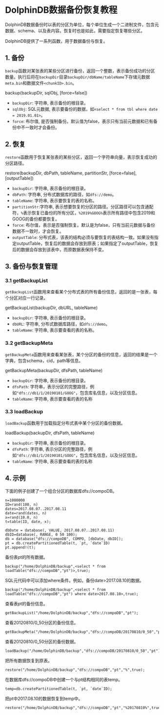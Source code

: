# DolphinDB数据备份恢复教程

DolphinDB数据备份时以表的分区为单位，每个单位生成一个二进制文件，包含元数据、schema、以及表内容。恢复时也是如此，需要指定恢复哪些分区。

DolphinDB提供了一系列函数，用于数据备份与恢复。

## 1. 备份

`backup`函数对某张表的某些分区进行备份，返回一个整数，表示备份成功的分区数量。执行后将在`backupDir`目录`backupDir/dbName/tableName`下存储元数据`meta.bin`和数据文件`<chunkID>.bin`。

backup(backupDir, sqlObj, [force=false])

- `backupDir`: 字符串, 表示备份的根目录。
- `sqlObj`: SQL元数据, 表示要备份的数据，如`<select * from tbl where date = 2019.01.01>`。
- `force`: 布尔值, 是否强制备份。默认值为false，表示只有当前元数据和已有备份中不一致时才会备份。

## 2. 恢复

`restore`函数用于恢复某张表的某些分区，返回一个字符串向量，表示恢复成功的分区路径。

restore(backupDir, dbPath, tableName, partitionStr, [force=false], [outputTable])

- `backupDir`: 字符串, 表示备份的根目录。
- `dbPath`: 字符串, 分布式数据库的路径，如`dfs://demo`。
- `tableName`: 字符串, 表示要恢复的表的名称。
- `partitionStr`:字符串, 表示想要恢复的分区的路径。分区路径可以包含通配符，`%`表示恢复已备份的所有分区，`%2019%GOOG%`表示所有路径中包含2019和GOOG的备份都要恢复。
- `force`: 布尔值，表示是否强制恢复。默认是为false，只有当前元数据与备份数据不一致时，才会恢复。
- `outputTable`: 分布式表，该表的结构必须与要恢复的表结构一致。如果没有指定outputTable，恢复后的数据会存放到原表；如果指定了outputTable，恢复后的数据会存放到该表中，而原数据表保持不变。

## 3. 备份与恢复管理

### 3.1 getBackupList

`getBackupList`函数用来查看某个分布式表的所有备份信息，返回的是一张表，每个分区对应一行记录。

getBackupList(backupDir, dbURL, tableName)

- `backupDir`: 字符串, 表示备份的根目录。
- `dbURL`: 字符串, 分布式数据库路径，如`dfs://demo`。
- `tableName`: 字符串, 表示要查看的表的名称。

### 3.2 getBackupMeta

`getBackupMeta`函数用来查看某张表，某个分区的备份的信息，返回的结果是一个字典，包含schema，cid，path等信息。

getBackupMeta(backupDir, dfsPath, tableName)

- `backupDir`: 字符串, 表示备份的根目录。
- `dfsPath`: 字符串，表示分区的完整路径，例如`"dfs://db1/1/20190101/GOOG"`，包含库名信息，以及分区信息。
- `tableName`: 字符串, 表示要查看的表的名称

### 3.3 loadBackup

`loadBackup`函数用于加载指定分布式表中某个分区的备份数据。

loadBackup(backupDir, dfsPath, tableName)

- `backupDir`: 字符串, 表示备份的根目录。
- `dfsPath`: 字符串, 表示分区的完整路径，例如`"dfs://db1/1/20190101/GOOG"`，包含库名信息，以及分区信息。
- `tableName`: 字符串, 表示要查看的表的名称

## 4. 示例

下面的例子创建了一个组合分区的数据库dfs://compoDB。

```
n=1000000
ID=rand(100, n)
dates=2017.08.07..2017.08.11
date=rand(dates, n)
x=rand(10.0, n)
t=table(ID, date, x);

dbDate = database(, VALUE, 2017.08.07..2017.08.11)
dbID=database(, RANGE, 0 50 100);
db = database("dfs://compoDB", COMPO, [dbDate, dbID]);
pt = db.createPartitionedTable(t, `pt, `date`ID)
pt.append!(t);
```

备份表pt的所有数据。

```
backup("/home/DolphinDB/backup",<select * from loadTable("dfs://compoDB","pt")>,true);
```

SQL元代码中可以添加where条件。例如，备份date>2017.08.10的数据。

```
backup("/home/DolphinDB/backup",<select * from loadTable("dfs://compoDB","pt") where date>2017.08.10>,true);
```

查看表pt的备份信息。

```
getBackupList("/home/DolphinDB/backup","dfs://compoDB","pt");
```

查看20120810/0_50分区的备份信息。

```
getBackupMeta("/home/DolphinDB/backup","dfs://compoDB/20170810/0_50","pt");
```

查看20120810/0_50分区的备份数据。

```
loadBackup("/home/DolphinDB/backup","dfs://compoDB/20170810/0_50","pt");
```

把所有数据恢复到原表。

```
restore("/home/DolphinDB/backup","dfs://compoDB","pt","%",true);
```

在数据库dfs://compoDB中创建一个与pt结构相同的表temp。

```
temp=db.createPartitionedTable(t, `pt, `date`ID);
```

把pt中2017.08.10的数据恢复到temp中。

```
restore("/home/DolphinDB/backup","dfs://compoDB","pt","%20170810%",true,temp);
```

